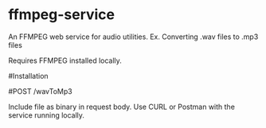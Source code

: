 # ffmpeg-service
An FFMPEG web service for audio utilities. Ex. Converting .wav files to .mp3 files

Requires FFMPEG installed locally.

#Installation

#POST /wavToMp3

Include file as binary in request body.  Use CURL or Postman with the service running locally.